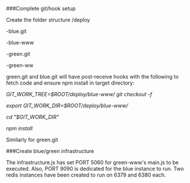 ###Complete git/hook setup

Create the folder structure
/deploy

-blue.git

-blue-www

-green.git

-green-ww
  
  green.git and blue.git will have post-receive hooks with the following to fetch code and ensure npm install in target directory:
  
  *GIT_WORK_TREE=$ROOT/deploy/blue-www/ git checkout -f*
  
  *export GIT_WORK_DIR=$ROOT/deploy/blue-www/*
  
  *cd "$GIT_WORK_DIR"*
  
  *npm install*
  
  Similarly for green.git
  
###Create blue/green infrastructure

The infrastructure.js has set PORT 5060 for green-www's main.js to be executed. Also, PORT 9090 is dedicated for the blue instance to run.
Two redis instances have been created to run on 6379 and 6380 each.
  
  
